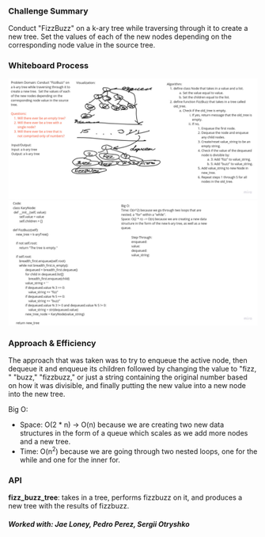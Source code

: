 ### Challenge Summary
Conduct "FizzBuzz" on a k-ary tree while traversing through it to create a
new tree.  Set the values of each of the new nodes depending on the
corresponding node value in the source tree.

### Whiteboard Process
![k-ary trees - Frame 1.jpg](assets/k-ary%20trees%20-%20Frame%201.jpg)
![k-ary trees - Frame 2.jpg](assets/k-ary%20trees%20-%20Frame%202.jpg)

### Approach & Efficiency
The approach that was taken was to try to enqueue the active node, then
dequeue it and enqueue its children followed by changing the value to "fizz,
" "buzz," "fizzbuzz," or just a string containing the original number based
on how it was divisible, and finally putting the new value into a new node
into the new tree.

Big O:
* Space: O(2 * n) &rarr; O(n) because we are creating two new data structures
in the form of a queue which scales as we add more nodes and a new tree.
* Time: O(n<sup>2</sup>) because we are going through two nested loops, one for
the while and one for the inner for.

### API
__fizz_buzz_tree__: takes in a tree, performs fizzbuzz on it, and produces a
new tree with the results of fizzbuzz.

##### Worked with: Jae Loney, Pedro Perez, Sergii Otryshko

